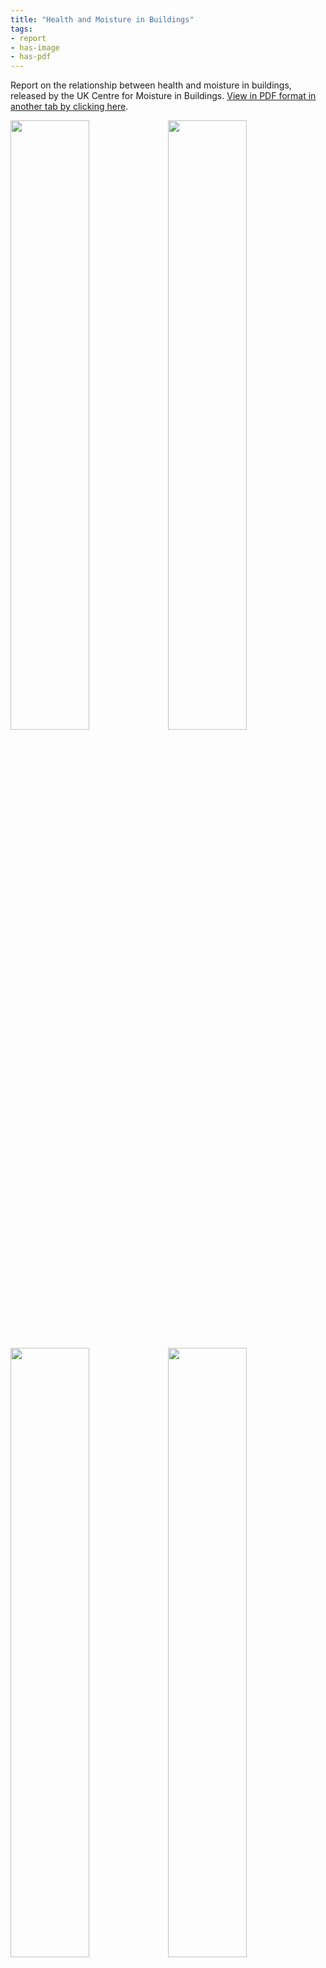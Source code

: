 ```yaml
---
title: "Health and Moisture in Buildings"
tags: 
- report
- has-image
- has-pdf
---
```


Report on the relationship between health and moisture in buildings, released by the UK Centre for Moisture in Buildings. [View in PDF format in another tab by clicking here](https://elaraks.github.io/dampcapital/images/health/health-and-moisture.pdf).

<img src="https://elaraks.github.io/dampcapital/health-and-moisture-01.jpg" width="50%"/><img src="https://elaraks.github.io/dampcapital/health-and-moisture-03.jpg" width="50%"/>

<img src="https://elaraks.github.io/dampcapital/health-and-moisture-04.jpg" width="50%"/><img src="https://elaraks.github.io/dampcapital/health-and-moisture-05.jpg" width="50%"/>

<img src="https://elaraks.github.io/dampcapital/health-and-moisture-06.jpg" width="50%"/><img src="https://elaraks.github.io/dampcapital/health-and-moisture-07.jpg" width="50%"/>

<img src="https://elaraks.github.io/dampcapital/health-and-moisture-08.jpg" width="50%"/><img src="https://elaraks.github.io/dampcapital/health-and-moisture-09.jpg" width="50%"/>

<img src="https://elaraks.github.io/dampcapital/health-and-moisture-10.jpg" width="50%"/><img src="https://elaraks.github.io/dampcapital/health-and-moisture-11.jpg" width="50%"/>

<img src="https://elaraks.github.io/dampcapital/health-and-moisture-12.jpg" width="50%"/><img src="https://elaraks.github.io/dampcapital/health-and-moisture-13.jpg" width="50%"/>

<img src="https://elaraks.github.io/dampcapital/health-and-moisture-14.jpg" width="50%"/><img src="https://elaraks.github.io/dampcapital/health-and-moisture-15.jpg" width="50%"/>

<img src="https://elaraks.github.io/dampcapital/health-and-moisture-16.jpg" width="50%"/><img src="https://elaraks.github.io/dampcapital/health-and-moisture-17.jpg" width="50%"/>

<img src="https://elaraks.github.io/dampcapital/health-and-moisture-18.jpg" width="50%"/><img src="https://elaraks.github.io/dampcapital/health-and-moisture-19.jpg" width="50%"/>

<img src="https://elaraks.github.io/dampcapital/health-and-moisture-20.jpg" width="50%"/><img src="https://elaraks.github.io/dampcapital/health-and-moisture-21.jpg" width="50%"/>

<img src="https://elaraks.github.io/dampcapital/health-and-moisture-22.jpg" width="50%"/><img src="https://elaraks.github.io/dampcapital/health-and-moisture-24.jpg" width="50%"/>
